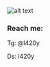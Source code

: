 ![alt text](https://cdn.discordapp.com/attachments/1130912178124361779/1133720221715271771/image.png)

### Reach me:
 Tg: @l420y
 
 Ds: l420y

